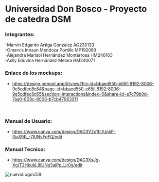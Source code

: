# Universidad Don Bosco - Proyecto de catedra DSM


 ### Integrantes:

 -Marvin Edgardo Artiga Gonzalez AG230133 <br />
 -Omarvis Innaun Mendoza Portillo MP192089
<br />
 -Alejandra Marisol Hernández Monterrosa HM240103 <br />
 -Aslly Eduvina Hernández Melara HM240071
 
 ### Enlace de los mockups:
- https://design.penpot.app/#/view?file-id=bbaed550-e65f-8192-8006-9e5cdfec8c64&page-id=bbaed550-e65f-8192-8006-9e5cdfec8c65&section=interactions&index=0&share-id=e7c79b0d-7aa0-808c-8006-b7cb47963011
<br />

### Manual de Usuario:
- https://www.canva.com/design/DAG3V2x1fiI/UpkF-SjaS9R_-7lUNvFqFQ/edit <br />

### Manual Tecnico:
- https://www.canva.com/design/DAG3XsJg-Xg/T2HkubL8iUNg5ajPp_Ur0g/edit

![nuevoLogoUDB](https://github.com/user-attachments/assets/5e9d7527-1fe7-4fc8-b784-ff3d28306059)
